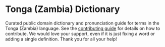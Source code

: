 
# Tonga (Zambia) Dictionary

Curated public domain dictionary and pronunciation guide for terms in the Tonga (Zambia) language. See the [contributing guide](https://github.com/drumworkteam/term/blob/make/.github/contributing.md) for details on how to contribute. We would love your support, even if it is just fixing a word or adding a single definition. Thank you for all your help!